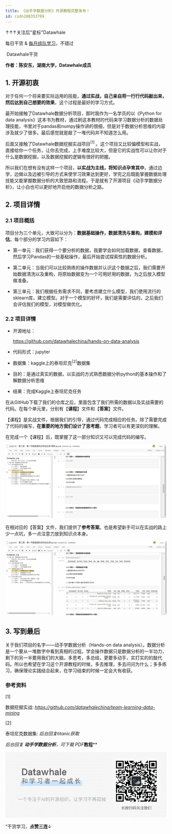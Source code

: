 ```yaml
---
title: 《动手学数据分析》开源教程完整发布！
id: csdn108353769
---
```


↑↑↑关注后"星标"Datawhale

每日干货 & [每月组队学习](https://mp.weixin.qq.com/mp/appmsgalbum?__biz=MzIyNjM2MzQyNg%3D%3D&action=getalbum&album_id=1338040906536108033#wechat_redirect)，不错过

 Datawhale干货 

**作者：陈安东，湖南大学，Datawhale成员**

## 1\. 开源初衷

对于任何一个将来要实际运用的技能，**通过实战，自己亲自将一行行代码敲出来，然后达到自己想要的效果**，这个过程是最好的学习方式。

最开始接触了Datawhale数据分析项目，那时我作为一名学员的以《Python for data analysis》这本书为教材，通过刷这本教材的代码来学习数据分析的数据处理技能，书里对于pandas和numpy操作讲的很细，但是对于数据分析思维的内容涉及就少了很多。最后感觉就是敲了一堆代码并不知道怎么用。

后面又接触了Datawhale数据挖掘实战项目<sup>[1] </sup>。这个项目又比较偏模型和实战，直接给你一个任务，让你去完成，上手难度比较大，但是它的实战性可以让你对于什么是数据挖掘，以及数据挖掘的逻辑有很好的把握。

所以我们在想有没有这样一个项目，**以实战为主线，将知识点孕育其中**，通过边学，边做以及边被引导的方式来使学习效果达到更好，学完之后既能掌握数据处理技能又能掌握数据分析的大致思路和流程。于是就有了开源项目《动手学数据分析》，让小白也可以更好地开启他的数据分析之路。

## 2\. 项目详情

### 2.1 项目概括

项目分为三个单元，大致可以分为：**数据基础操作，数据清洗与重构，建模和评估**。每个部分的学习内容如下：

*   第一单元：我们获得一个要分析的数据，我要学会如何加载数据，查看数据，然后学习Pandas的一些基础操作，最后开始尝试探索性的数据分析。

*   第二单元：当我们可以比较熟练的操作数据并认识这个数据之后，我们需要开始数据清洗以及重构，将原始数据变为一个可用好用的数据，为之后放入模型做准备。

*   第三单元：我们根据任务需求不同，要考虑建立什么模型，我们使用流行的sklearn库，建立模型。对于一个模型的好坏，我们是需要评估的，之后我们会评估我们的模型，对模型做优化。

### 2.2 项目详情

*   开源地址：

    https://github.com/datawhalechina/hands-on-data-analysis

*   代码形式：jupyter

*   数据集：kaggle上的泰坦尼克<sup>[2]</sup>数据集

*   目的：是通过真实的数据，以实战的方式熟悉数据分析python的基本操作和了解数据分析思维

*   结果：完成Kaggle上泰坦尼克任务

在从GitHub下载了我们的仓库之后，里面包含了我们所需的数据以及实战需要的代码。在每个单元里，分别有【**课程**】文件和【**答案**】文件。

【课程】是实战文件，根据我们的引导，通过代码完成相应的任务。除了需要完成了代码的编写，**在重要的地方我们设计了思考题**，学习者可以有更深刻的理解。

在完成一个【课程】后，既掌握了这一部分知识又可以完成代码的编写。

![](../img/dd8b914bfa44ebd1baf38f73ab5dce98.png)

在相对应的【答案】文件，我们提供了**参考答案**。也是希望新手可以在实战的路上少一点坑，多一点注意力放到知识点本身。

![](../img/c6c1037f6b10570a090285ea228f1103.png)

## 3\. 写到最后

关于我们项目的名字——动手学数据分析（Hands-on data analysis）。数据分析是一个要从一堆数字中看到真相的过程。学会操作数据只是数据分析的一半功力，剩下的另一半要用我们的大脑，多思考，多总结，更要多动手，实打实的的敲代码。所以也希望在学习这个开源教程的时候，多去推理，多去问问为什么；多多练习，确保理论实践结合起来，在学习结束的时候一定会大有收获。

### 参考资料

[1]

数据挖掘实战: *https://github.com/datawhalechina/team-learning-data-mining*

[2]

泰坦尼克数据集: *后台回复titanic获取*

*后台回复 ****动手学数据分析****，可下载 PDF***教程****

![](../img/ac1260bd6d55ebcd4401293b8b1ef5ff.png)

“干货学习，**点****赞****三连**↓